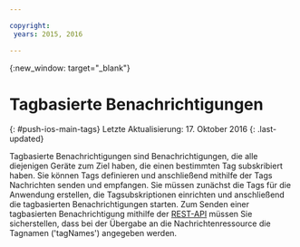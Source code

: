 ```yaml
---

copyright:
 years: 2015, 2016

---
```


{:new_window: target="_blank"}
# Tagbasierte Benachrichtigungen 
{: #push-ios-main-tags}
Letzte Aktualisierung: 17. Oktober 2016
{: .last-updated}

Tagbasierte Benachrichtigungen sind Benachrichtigungen, die alle diejenigen Geräte zum Ziel haben, die einen bestimmten Tag subskribiert haben. Sie können Tags definieren und anschließend mithilfe der Tags Nachrichten senden und empfangen. Sie müssen zunächst die Tags für die Anwendung erstellen, die Tagsubskriptionen einrichten und anschließend die tagbasierten Benachrichtigungen starten. Zum Senden einer tagbasierten Benachrichtigung mithilfe der [REST-API](https://mobile.{DomainName}/imfpush/) müssen Sie sicherstellen, dass bei der Übergabe an die Nachrichtenressource die Tagnamen ('tagNames') angegeben werden. 
